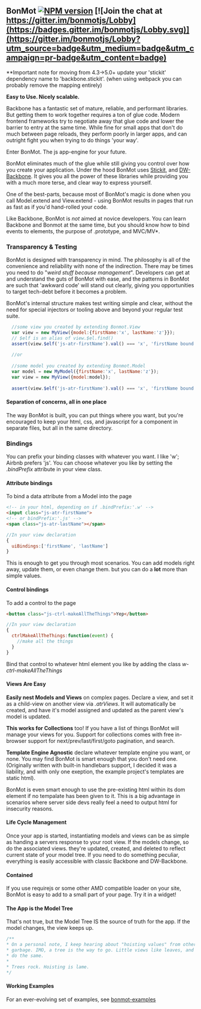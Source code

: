## BonMot [![NPM version][npm-image]][npm-url] [![Join the chat at https://gitter.im/bonmotjs/Lobby](https://badges.gitter.im/bonmotjs/Lobby.svg)](https://gitter.im/bonmotjs/Lobby?utm_source=badge&utm_medium=badge&utm_campaign=pr-badge&utm_content=badge)



**Important note for moving from 4.3->5.0+ update your 'stickit' dependency name to 'backbone.stickit'. 
(when using webpack you can probably remove the mapping entirely)

**Easy to Use. Nicely scalable.**

Backbone has a fantastic set of mature, reliable, and performant libraries. But getting them to work 
together requires a ton of glue code. Modern frontend frameworks try to negotiate away that glue code
 and lower the barrier to entry at the same time. While fine for small apps that don't do much between
  page reloads, they perform poorly in larger apps, and can outright fight you when trying to do things 
  'your way'.

Enter BonMot. The js app-engine for your future. 

BonMot eliminates much of the glue while still giving you control over how you create your application. 
Under the hood BonMot uses [Stickit](https://github.com/NYTimes/backbone.stickit), 
and [DW-Backbone](https://github.com/relativityboy/dw-backbone). It gives you all the power of these
libraries while providing you with a much more terse, and clear way to express yourself.

One of the best-parts, because most of BonMot's magic is done when you call Model.extend and 
View.extend - using BonMot results in pages that run as fast as if you'd hand-rolled your code.

Like Backbone, BonMot is *not* aimed at novice developers. You can learn Backbone and Bonmot at the same
time, but you should know how to bind events to elements, the purpose of .prototype, and MVC/MV*.


### Transparency & Testing

BonMot is designed with transparency in mind. The philosophy is all of the convenience and reliability
with none of the indirection. There may be times you need to do "*weird stuff because management*".
Developers can get at and understand the guts of BonMot with ease, and the patterns in BonMot are such
that 'awkward code' will stand out clearly, giving you opportunities to target tech-debt before it becomes
a problem.

BonMot's internal structure makes test writing simple and clear, without the need for special injectors or 
tooling above and beyond your regular test suite.
```javascript
  //some view you created by extending Bonmot.View
  var view = new MyView({model:{firstName:'x', lastName:'z'}}); 
  // $elf is an alias of view.$el.find()
  assert(view.$elf('js-atr-firstName').val() === 'x', 'firstName bound to the dom');
    
  //or
  
  //some model you created by extending Bonmot.Model
  var model = new MyModel({firstName:'x', lastName:'z'}); 
  var view = new MyView({model:model}); 
        
  assert(view.$elf('js-atr-firstName').val() === 'x', 'firstName bound to the dom');
```


#### Separation of concerns, all in one place

The way BonMot is built, you can put things where you want, but you're encouraged to keep your html, css, 
and javascript for a component in separate files, but all in the same directory.

### Bindings

You can prefix your binding classes with whatever you want. I like 'w'; Airbnb prefers 'js'. You can choose whatever 
you like by setting the *.bindPrefix* attribute in your view class.
 
#### Attribute bindings

To bind a data attribute from a Model into the page
 
```html
<!-- in your html, depending on if .bindPrefix:'.w' -->
<input class="js-atr-firstName">
<!-- or bindPrefix:'.js' -->
<span class="js-atr-lastName"></span>
```
```javascript
//In your view declaration
{
  uiBindings:['firstName', 'lastName']
}
```
 
This is enough to get you through most scenarios. You can add models right away, update them, or even change them.
 but you can do a **lot** more than simple values.

#### Control bindings

To add a control to the page
```html
<button class="js-ctrl-makeAllTheThings">Yep</button>
```
```javascript
//In your view declaration
{
  ctrlMakeAllTheThings:function(event) {
    //make all the things
  }
}

```

Bind that control to whatever html element you like by adding the class *w-ctrl-makeAllTheThings*

#### Views Are Easy
**Easily nest Models and Views** on complex pages. Declare a view, and set it as a child-view 
on another view via *.atrViews*. It will automatically 
be created, and have it's model assigned and updated as the parent view's model is updated.

**This works for Collections** too! If you have a list of things BonMot will manage your views for you. 
Support for collections comes with free in-browser support for next/prev/last/first/goto pagination, and search.

**Template Engine Agnostic** declare whatever template engine you want, or none. You may find BonMot is smart
enough that you don't need one. (Originally written with built-in handlebars support, I decided it was a liability, 
and with only one exeption, the example project's templates are static html). 

BonMot is even smart enough to use the pre-existing html within its dom element if no tempalate has 
been given to it. This is a big advantage in scenarios where server side devs really feel a need to 
output html for insecurity reasons.

#### Life Cycle Management
Once your app is started, instantiating models and views can be as simple as handing a servers response to 
your root view. If the models change, so do the associated views. they're updated, created, and deleted
to reflect current state of your model tree. 
If you need to do something peculiar, everything is easily accessible with
classic Backbone and DW-Backbone. 

#### Contained
If you use requirejs or some other AMD compatible loader on your site, BonMot is easy to add to a small 
part of your page. Try it in a widget!

#### The App is the Model Tree

That's not true, but the Model Tree IS the source of truth for the app. If the model changes, the view keeps up.
```javascript
/**
* On a personal note, I keep hearing about "hoisting values" from other modern frameworks. IMO, hoisting is a load of
* garbage. IMO, a tree is the way to go. Little views like leaves, and when the trunk sways, the branches and the leaves
* do the same.
* 
* Trees rock. Hoisting is lame.
*/
```

#### Working Examples
For an ever-evolving set of examples, see [bonmot-examples](https://github.com/relativityboy/bonmot-examples/)

[npm-image]: https://img.shields.io/npm/v/bonmot.svg
[npm-url]: https://www.npmjs.com/package/bonmot
